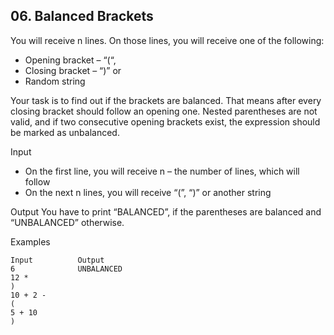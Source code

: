 ## 06. Balanced Brackets 

You will receive n lines. On those lines, you will receive one of the following:
- Opening bracket – “(“,
- Closing bracket – “)” or
- Random string

Your task is to find out if the brackets are balanced. That means after every closing bracket should follow an opening one. Nested parentheses are not valid, and if two consecutive opening brackets exist, the expression should be marked as unbalanced. 

Input
- On the first line, you will receive n – the number of lines, which will follow
- On the next n lines, you will receive “(”, “)” or another string

Output
You have to print “BALANCED”, if the parentheses are balanced and “UNBALANCED” otherwise.

Examples
```
Input	       Output		
6              UNBALANCED
12 *
)
10 + 2 -
( 
5 + 10
)
```
	

